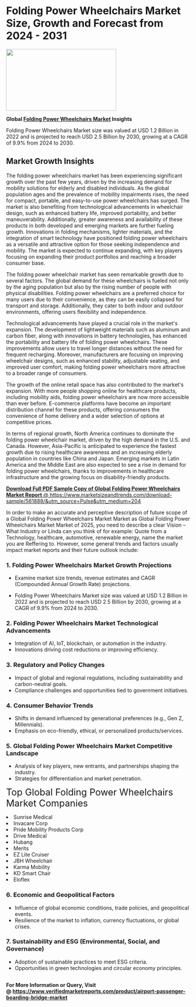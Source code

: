<H1>Folding Power Wheelchairs Market Size, Growth and Forecast from 2024 - 2031</H1><img class="aligncenter size-medium wp-image-584254" src="https://thirdeyenews.in/wp-content/uploads/2024/09/Global-Market-Research-300x168.jpeg" alt="" width="300" height="168" /><p><strong>Global&nbsp;<a href="https://www.marketsizeandtrends.com/download-sample/561888/&amp;utm_source=Pulse&amp;utm_medium=204">Folding Power Wheelchairs Market</a> Insights</strong></p><p>Folding Power Wheelchairs Market size was valued at USD 1.2 Billion in 2022 and is projected to reach USD 2.5 Billion by 2030, growing at a CAGR of 9.9% from 2024 to 2030.</p><p><h2>Market Growth Insights</h2> <p>The folding power wheelchairs market has been experiencing significant growth over the past few years, driven by the increasing demand for mobility solutions for elderly and disabled individuals. As the global population ages and the prevalence of mobility impairments rises, the need for compact, portable, and easy-to-use power wheelchairs has surged. The market is also benefiting from technological advancements in wheelchair design, such as enhanced battery life, improved portability, and better maneuverability. Additionally, greater awareness and availability of these products in both developed and emerging markets are further fueling growth. Innovations in folding mechanisms, lighter materials, and the integration of smart technology have positioned folding power wheelchairs as a versatile and attractive option for those seeking independence and mobility. The market is expected to continue expanding, with key players focusing on expanding their product portfolios and reaching a broader consumer base.</p> <p><a href="#"></a></p> <p>The folding power wheelchair market has seen remarkable growth due to several factors. The global demand for these wheelchairs is fueled not only by the aging population but also by the rising number of people with physical disabilities. Folding power wheelchairs are a preferred choice for many users due to their convenience, as they can be easily collapsed for transport and storage. Additionally, they cater to both indoor and outdoor environments, offering users flexibility and independence.</p> <p>Technological advancements have played a crucial role in the market's expansion. The development of lightweight materials such as aluminum and carbon fiber, along with innovations in battery technologies, has enhanced the portability and battery life of folding power wheelchairs. These improvements allow users to travel longer distances without the need for frequent recharging. Moreover, manufacturers are focusing on improving wheelchair designs, such as enhanced stability, adjustable seating, and improved user comfort, making folding power wheelchairs more attractive to a broader range of consumers.</p> <p>The growth of the online retail space has also contributed to the market's expansion. With more people shopping online for healthcare products, including mobility aids, folding power wheelchairs are now more accessible than ever before. E-commerce platforms have become an important distribution channel for these products, offering consumers the convenience of home delivery and a wider selection of options at competitive prices.</p> <p>In terms of regional growth, North America continues to dominate the folding power wheelchair market, driven by the high demand in the U.S. and Canada. However, Asia-Pacific is anticipated to experience the fastest growth due to rising healthcare awareness and an increasing elderly population in countries like China and Japan. Emerging markets in Latin America and the Middle East are also expected to see a rise in demand for folding power wheelchairs, thanks to improvements in healthcare infrastructure and the growing focus on disability-friendly products.</p> <p><a href="#"></p><p><span class=""><strong>Download Full PDF Sample Copy of Global Folding Power Wheelchairs Market Report</strong> @ <a href="https://www.marketsizeandtrends.com/download-sample/561888/&amp;utm_source=Pulse&amp;utm_medium=204" target="_blank">https://www.marketsizeandtrends.com/download-sample/561888/&amp;utm_source=Pulse&amp;utm_medium=204</a></span></p><p>In order to make an accurate and perceptive description of future scope of a Global&nbsp;Folding Power Wheelchairs Market Market as Global&nbsp;Folding Power Wheelchairs Market Market of 2025, you need to describe a clear Vision &ndash; What Industry or Linda can you think of for example: Quote from a Technology, healthcare, automotive, renewable energy, name the market you are Reffering to. However, some general trends and factors usually impact market reports and their future outlook include:</p><h3>1.&nbsp;<strong>Folding Power Wheelchairs Market Growth Projections</strong></h3><ul><li>Examine market size trends, revenue estimates and CAGR (Compounded Annual Growth Rate) projections.</li><li><p>Folding Power Wheelchairs Market size was valued at USD 1.2 Billion in 2022 and is projected to reach USD 2.5 Billion by 2030, growing at a CAGR of 9.9% from 2024 to 2030.</p></li></ul><h3>2.&nbsp;<strong>Folding Power Wheelchairs Market Technological Advancements</strong></h3><ul><li>Integration of AI, IoT, blockchain, or automation in the industry.</li><li>Innovations driving cost reductions or improving efficiency.</li></ul><h3>3.&nbsp;<strong>Regulatory and Policy Changes</strong></h3><ul><li>Impact of global and regional regulations, including sustainability and carbon-neutral goals.</li><li>Compliance challenges and opportunities tied to government initiatives.</li></ul><h3>4.&nbsp;<strong>Consumer Behavior Trends</strong></h3><ul><li>Shifts in demand influenced by generational preferences (e.g., Gen Z, Millennials).</li><li>Emphasis on eco-friendly, ethical, or personalized products/services.</li></ul><h3>5.&nbsp;<strong>Global Folding Power Wheelchairs Market Competitive Landscape</strong></h3><ul><li>Analysis of key players, new entrants, and partnerships shaping the industry.</li><li>Strategies for differentiation and market penetration.</li></ul><p data-pm-slice="1 1 []"><span style="color: inherit; font-family: inherit; font-size: 25px;">Top Global Folding Power Wheelchairs Market Companies</span></p><div class="" data-test-id=""><p><li>Sunrise Medical</li><li> Invacare Corp</li><li> Pride Mobility Products Corp</li><li> Drive Medical</li><li> Hubang</li><li> Merits</li><li> EZ Lite Cruiser</li><li> JBH Wheelchair</li><li> Karma Mobility</li><li> KD Smart Chair</li><li> Eloflex</li></p></div><h3>6.&nbsp;<strong>Economic and Geopolitical Factors</strong></h3><ul><li>Influence of global economic conditions, trade policies, and geopolitical events.</li><li>Resilience of the market to inflation, currency fluctuations, or global crises.</li></ul><h3>7.&nbsp;<strong>Sustainability and ESG (Environmental, Social, and Governance)</strong></h3><ul><li>Adoption of sustainable practices to meet ESG criteria.</li><li>Opportunities in green technologies and circular economy principles.</li></ul><h2><strong style="font-size: 14px;">For More Information or Query, Visit @&nbsp;</strong><a style="background-color: #ffffff; font-size: 14px;" href="https://www.marketsizeandtrends.com/report/folding-power-wheelchairs-market/" target="_blank">https://www.verifiedmarketreports.com/product/airport-passenger-boarding-bridge-market</a></h2>

